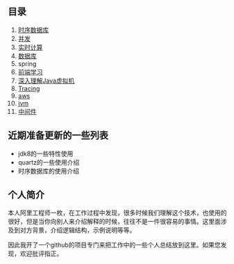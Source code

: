 ## 目录

1. [时序数据库](https://github.com/yanbinghui/summary/blob/master/tsdb/index.md)
2. [并发](https://github.com/yanbinghui/doc/blob/master/concurrent/index.md)
3. [实时计算](https://github.com/yanbinghui/summary/tree/master/streaming/index.md)
4. [数据库](https://github.com/yanbinghui/doc/tree/master/database/index.md)
5. spring
6. [前端学习](https://github.com/yanbinghui/doc/blob/master/frontend/index.md)
7. [深入理解Java虚拟机](https://github.com/yanbinghui/doc/blob/master/jvm/index.md)
8. [Tracing](https://github.com/yanbinghui/summary/blob/master/tracing/index.md)
9. [aws](https://github.com/yanbinghui/summary/blob/master/aws/index.md)
10. [jvm](https://github.com/yanbinghui/summary/tree/master/jvm/index.md)
11. [中间件](https://github.com/yanbinghui/summary/tree/master/middleware)


## 近期准备更新的一些列表

- jdk8的一些特性使用
- quartz的一些使用介绍
- 时序数据库的使用介绍



## 个人简介

本人阿里工程师一枚，在工作过程中发现，很多时候我们理解这个技术，也使用的很好，但是当你向别人来介绍解释的时候，往往不是一件很容易的事情。这里面涉及到对方背景，介绍逻辑结构，示例说明等等。

因此我开了一个github的项目专门来把工作中的一些个人总结放到这里。如果您发现，欢迎批评指正。


